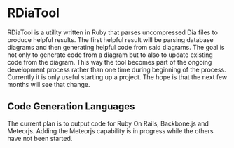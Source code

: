 RDiaTool
========

RDiaTool is a utility written in Ruby that parses uncompressed Dia  files to produce helpful results.  The first helpful result will be parsing database diagrams and then generating helpful code from said diagrams.  The goal is not only to generate code from a diagram but to also to update existing code from the diagram.  This way the tool becomes part of the ongoing development process rather than one time during beginning of the process.  Currently it is only useful starting up a project.  The hope is that the next few months will see that change.

## Code Generation Languages

The current plan is to output code for Ruby On Rails, Backbone.js and Meteorjs.  Adding the Meteorjs capability is in progress while the
others have not been started.
